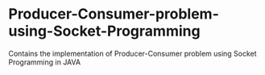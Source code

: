 # Producer-Consumer-problem-using-Socket-Programming
Contains the implementation of Producer-Consumer problem using Socket Programming in JAVA

